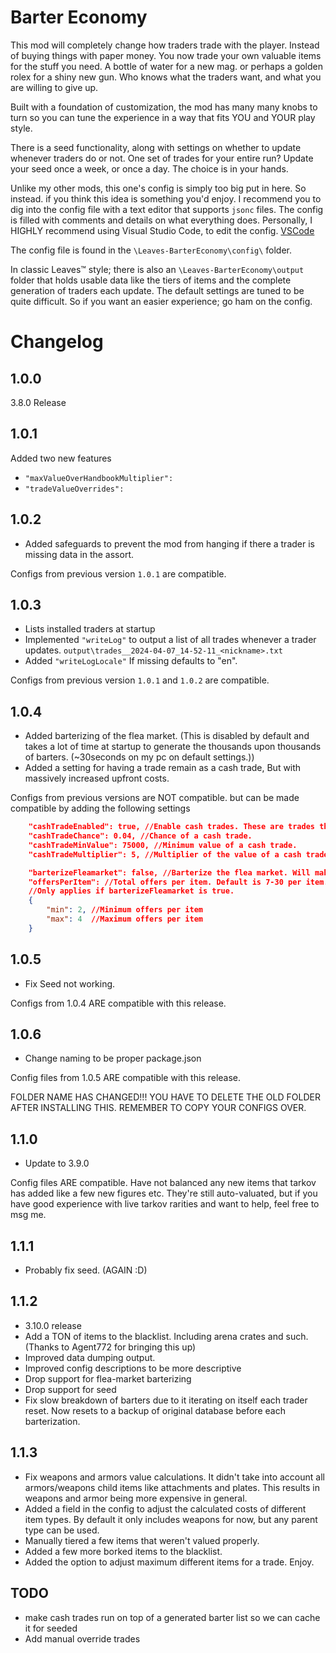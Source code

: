 # Barter Economy
This mod will completely change how traders trade with the player. Instead of buying things with paper money. You now trade your own valuable items for the stuff you need. A bottle of water for a new mag. or perhaps a golden rolex for a shiny new gun. Who knows what the traders want, and what you are willing to give up.

Built with a foundation of customization, the mod has many many knobs to turn so you can tune the experience in a way that fits YOU and YOUR play style.

There is a seed functionality, along with settings on whether to update whenever traders do or not. One set of trades for your entire run? Update your seed once a week, or once a day. The choice is in your hands.

Unlike my other mods, this one's config is simply too big put in here. So instead. if you think this idea is something you'd enjoy. I recommend you to dig into the config file with a text editor that supports ``jsonc`` files. The config is filled with comments and details on what everything does. Personally, I HIGHLY recommend using Visual Studio Code, to edit the config. [VSCode](https://code.visualstudio.com/)


The config file is found in the ``\Leaves-BarterEconomy\config\`` folder.

In classic Leaves™️ style; there is also an ``\Leaves-BarterEconomy\output`` folder that holds usable data like the tiers of items and the complete generation of traders each update. The default settings are tuned to be quite difficult. So if you want an easier experience; go ham on the config.

# Changelog
## 1.0.0
3.8.0 Release

## 1.0.1
Added two new features

- ``"maxValueOverHandbookMultiplier":``
- ``"tradeValueOverrides":``

## 1.0.2
- Added safeguards to prevent the mod from hanging if there a trader is missing data in the assort.

Configs from previous version ``1.0.1`` are compatible.

## 1.0.3
- Lists installed traders at startup
- Implemented ``"writeLog"`` to output a list of all trades whenever a trader updates. ``output\trades__2024-04-07_14-52-11_<nickname>.txt``
- Added  ``"writeLogLocale"`` If missing defaults to "en". 

Configs from previous version ``1.0.1`` and ``1.0.2`` are compatible.

## 1.0.4
- Added barterizing of the flea market. (This is disabled by default and takes a lot of time at startup to generate the thousands upon thousands of barters. (~30seconds on my pc on default settings.))
- Added a setting for having a trade remain as a cash trade, But with massively increased upfront costs. 

Configs from previous versions are NOT compatible. but can be made compatible by adding the following settings 
```json
    "cashTradeEnabled": true, //Enable cash trades. These are trades that should be barter trades, but are instead cash trades.
    "cashTradeChance": 0.04, //Chance of a cash trade.
    "cashTradeMinValue": 75000, //Minimum value of a cash trade.
    "cashTradeMultiplier": 5, //Multiplier of the value of a cash trade.

    "barterizeFleamarket": false, //Barterize the flea market. Will make the flea market a bit more interesting.
    "offersPerItem": //Total offers per item. Default is 7-30 per item. But this is INCREDIBLY SLOW to generate. I highly recommend not using too many offers per item.
    //Only applies if barterizeFleamarket is true.
    { 
        "min": 2, //Minimum offers per item
        "max": 4  //Maximum offers per item
    } 
```
## 1.0.5

- Fix Seed not working. 

Configs from 1.0.4 ARE compatible with this release.

## 1.0.6

- Change naming to be proper package.json 

Config files from 1.0.5 ARE compatible with this release.

FOLDER NAME HAS CHANGED!!!
YOU HAVE TO DELETE THE OLD FOLDER AFTER INSTALLING THIS. REMEMBER TO COPY YOUR CONFIGS OVER.

## 1.1.0

- Update to 3.9.0

Config files ARE compatible.
Have not balanced any new items that tarkov has added like a few new figures etc. They're still auto-valuated, but if you have good experience with live tarkov rarities and want to help, feel free to msg me.

## 1.1.1

- Probably fix seed. (AGAIN :D)

## 1.1.2

- 3.10.0 release
- Add a TON of items to the blacklist. Including arena crates and such. (Thanks to Agent772 for bringing this up)
- Improved data dumping output.
- Improved config descriptions to be more descriptive
- Drop support for flea-market barterizing
- Drop support for seed
- Fix slow breakdown of barters due to it iterating on itself each trader reset. Now resets to a backup of original database before each barterization.

## 1.1.3

- Fix weapons and armors value calculations. It didn't take into account all armors/weapons child items like attachments and plates. This results in weapons and armor being more expensive in general.
- Added a field in the config to adjust the calculated costs of different item types. By default it only includes weapons for now, but any parent type can be used.
- Manually tiered a few items that weren't valued properly.
- Added a few more borked items to the blacklist.
- Added the option to adjust maximum different items for a trade. Enjoy.

## TODO

- make cash trades run on top of a generated barter list so we can cache it for seeded
- Add manual override trades
